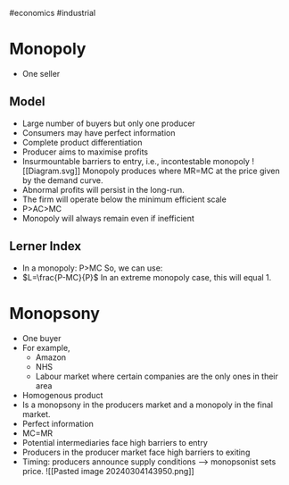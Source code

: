#economics #industrial
# Monopoly
- One seller
## Model
- Large number of buyers but only one producer
- Consumers may have perfect information
- Complete product differentiation
- Producer aims to maximise profits
- Insurmountable barriers to entry, i.e., incontestable monopoly
![[Diagram.svg]]
Monopoly produces where MR=MC at the price given by the demand curve.
- Abnormal profits will persist in the long-run.
- The firm will operate below the minimum efficient scale
- P>AC>MC
- Monopoly will always remain even if inefficient
## Lerner Index
- In a monopoly: P>MC
So, we can use:
- $L=\frac{P-MC}{P}$
In an extreme monopoly case, this will equal 1.
# Monopsony
- One buyer
- For example,
	- Amazon
	- NHS
	- Labour market where certain companies are the only ones in their area
- Homogenous product
- Is a monopsony in the producers market and a monopoly in the final market.
- Perfect information
- MC=MR
- Potential intermediaries face high barriers to entry
- Producers in the producer market face high barriers to exiting
- Timing: producers announce supply conditions --> monopsonist sets price.
![[Pasted image 20240304143950.png]]
